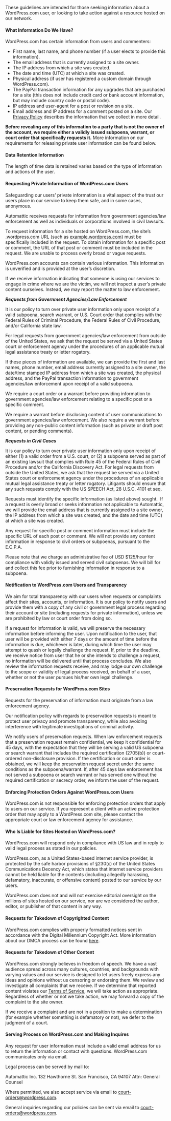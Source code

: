 <!--
 These are the Legal Guidelines that appear at http://transparency.automattic.com/legal-guidelines/
 You can also find me at http://github.com/automattic/legalmattic
 -->

These guidelines are intended for those seeking information about a WordPress.com user, or looking to take action against a resource hosted on our network.

#### What Information Do We Have?

WordPress.com has certain information from users and commenters:

*   First name, last name, and phone number (if a user elects to provide this information).
*   The email address that is currently assigned to a site owner.
*   The IP address from which a site was created.
*   The date and time (UTC) at which a site was created.
*   Physical address (if user has registered a custom domain through WordPress.com).
*   The PayPal transaction information for any upgrades that are purchased for a site (this does not include credit card or bank account information, but may include country code or postal code).
*   IP address and user-agent for a post or revision on a site.
*   Email address and IP address for a comment posted on a site.
Our [Privacy Policy](http://automattic.com/privacy/) describes the information that we collect in more detail.

**Before revealing any of this information to a party that is not the owner of the account, we require either a validly issued subpoena, warrant, or court order that specifically requests it.** More information on our requirements for releasing private user information can be found below.

#### Data Retention Information

The length of time data is retained varies based on the type of information and actions of the user.

#### Requesting Private Information of WordPress.com Users

Safeguarding our users’ private information is a vital aspect of the trust our users place in our service to keep them safe, and in some cases, anonymous.

Automattic receives requests for information from government agencies/law enforcement as well as individuals or corporations involved in civil lawsuits.

To request information for a site hosted on WordPress.com, the site’s .wordpress.com URL (such as [example.wordpress.com](http://example.wordpress.com/)) must be specifically included in the request. To obtain information for a specific post or comment, the URL of that post or comment must be included in the request. We are unable to process overly broad or vague requests.

WordPress.com accounts can contain various information. This information is unverified and is provided at the user’s discretion.

If we receive information indicating that someone is using our services to engage in crime where we are the victim, we will not inspect a user’s private content ourselves. Instead, we may report the matter to law enforcement.

**_Requests from Government Agencies/Law Enforcement_**

It is our policy to turn over private user information only upon receipt of a valid subpoena, search warrant, or U.S. Court order that complies with the Federal Rules of Criminal Procedure, the Federal Rules of Civil Procedure, and/or California state law.

For legal requests from government agencies/law enforcement from outside of the United States, we ask that the request be served via a United States court or enforcement agency under the procedures of an applicable mutual legal assistance treaty or letter rogatory.

If these pieces of information are available, we can provide the first and last names, phone number, email address currently assigned to a site owner, the date/time stamped IP address from which a site was created, the physical address, and the PayPal transaction information to government agencies/law enforcement upon receipt of a valid subpoena.

We require a court order or a warrant before providing information to government agencies/law enforcement relating to a specific post or a specific comment.

We require a warrant before disclosing content of user communications to government agencies/law enforcement. We also require a warrant before providing any non-public content information (such as private or draft post content, or pending comments).

**_Requests in Civil Cases_**

It is our policy to turn over private user information only upon receipt of either (1) a valid order from a U.S. court, or (2) a subpoena served as part of an existing lawsuit that complies with Rule 45 of the Federal Rules of Civil Procedure and/or the California Discovery Act. For legal requests from outside the United States, we ask that the request be served via a United States court or enforcement agency under the procedures of an applicable mutual legal assistance treaty or letter rogatory. Litigants should ensure that any such requests comply with the US SPEECH Act, 28 U.S.C. 4101 et seq.

Requests must identify the specific information (as listed above) sought.  If a request is overly broad or seeks information not applicable to Automattic, we will provide the email address that is currently assigned to a site owner, the IP address from which a site was created, and the date and time (UTC) at which a site was created.

Any request for specific post or comment information must include the specific URL of each post or comment. We will not provide any content information in response to civil orders or subpoenas, pursuant to the E.C.P.A.

Please note that we charge an administrative fee of USD $125/hour for compliance with validly issued and served civil subpoenas. We will bill for and collect this fee prior to furnishing information in response to a subpoena.

#### Notification to WordPress.com Users and Transparency

We aim for total transparency with our users when requests or complaints affect their sites, accounts, or information. It is our policy to notify users and provide them with a copy of any civil or government legal process regarding their account or site (including requests for private information), unless we are prohibited by law or court order from doing so.

If a request for information is valid, we will preserve the necessary information before informing the user. Upon notification to the user, that user will be provided with either 7 days or the amount of time before the information is due, whichever is later, during which time the user may attempt to quash or legally challenge the request. If, prior to the deadline, we receive notice from user that he or she intends to challenge a request, no information will be delivered until that process concludes. We also review the information requests receive, and may lodge our own challenge to the scope or validity of legal process received, on behalf of a user, whether or not the user pursues his/her own legal challenge.

#### Preservation Requests for WordPress.com Sites

Requests for the preservation of information must originate from a law enforcement agency.

Our notification policy with regards to preservation requests is meant to protect user privacy and promote transparency, while also avoiding interference with legitimate investigations of criminal activity.

We notify users of preservation requests. When law enforcement requests that a preservation request remain confidential, we keep it confidential for 45 days, with the expectation that they will be serving a valid US subpoena or search warrant that includes the required certification (2705(b)) or court-ordered non-disclosure provision. If the certification or court order is obtained, we will keep the preservation request secret under the same conditions as the subpoena/warrant. If, after 45 days law enforcement has not served a subpoena or search warrant or has served one without the required certification or secrecy order, we inform the user of the request.

#### Enforcing Protection Orders Against WordPress.com Users

WordPress.com is not responsible for enforcing protection orders that apply to users on our service. If you represent a client with an active protection order that may apply to a WordPress.com site, please contact the appropriate court or law enforcement agency for assistance.

#### Who Is Liable for Sites Hosted on WordPress.com?

WordPress.com will respond only in compliance with US law and in reply to valid legal process as stated in our policies.

WordPress.com, as a United States-based internet service provider, is protected by the safe harbor provisions of §230(c) of the United States Communications Decency Act, which states that internet service providers cannot be held liable for the contents (including allegedly harassing, defamatory, inaccurate, or offensive content) posted to our service by our users.

WordPress.com does not and will not exercise editorial oversight on the millions of sites hosted on our service, nor are we considered the author, editor, or publisher of that content in any way.

#### Requests for Takedown of Copyrighted Content

WordPress.com complies with properly formatted notices sent in accordance with the Digital Millennium Copyright Act. More information about our DMCA process can be found [here](http://automattic.com/dmca/).

#### Requests for Takedown of Other Content

WordPress.com strongly believes in freedom of speech. We have a vast audience spread across many cultures, countries, and backgrounds with varying values and our service is designed to let users freely express any ideas and opinions without us censoring or endorsing them. We review and investigate all complaints that we receive. If we determine that reported content violates our [Terms of Service](http://en.wordpress.com/tos/), we will take action as appropriate. Regardless of whether or not we take action, we may forward a copy of the complaint to the site owner.

If we receive a complaint and are not in a position to make a determination (for example whether something is defamatory or not), we defer to the judgment of a court.

#### Serving Process on WordPress.com and Making Inquires

Any request for user information must include a valid email address for us to return the information or contact with questions. WordPress.com communicates only via email.

Legal process can be served by mail to:

Automattic Inc.
132 Hawthorne St.
San Francisco, CA 94107
Attn: General Counsel

Where permitted, we also accept service via email to court-orders@wordpress.com.

General inquiries regarding our policies can be sent via email to court-orders@wordpress.com.
